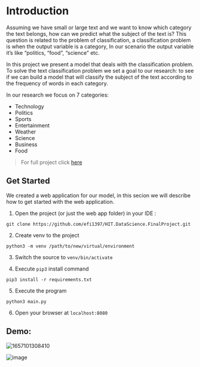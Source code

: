 # Introduction

Assuming we have small or large text and we want to know which category the text belongs, how can we predict what the subject of the text is?
This question is related to the problem of classification, a classification problem is when the output variable is a category, In our scenario the output variable it’s like “politics, “food”, “science” etc.

In this project we present a model that deals with the classification problem. To solve the text classification problem we set a goal to our research: to see if we can build a model that will classify the subject of the text according to the frequency of words in each category.

In our research we focus on 7 categories:

* Technology
* Politics
* Sports
* Entertainment
* Weather
* Science
* Business
* Food

> For full project click [here](https://efi1397.github.io/HIT.DataScience.FinalProject/)

## Get Started

We created a web application for our model, in this secion we will describe how to get started with the web application.

1.  Open the project (or just the web app folder) in your IDE :  
```
git clone https://github.com/efi1397/HIT.DataScience.FinalProject.git
```

2.  Create venv to the project  
```
python3 -m venv /path/to/new/virtual/environment
```

3. Switch the source to `venv/bin/activate`


4. Execute `pip3` install command  

```
pip3 install -r requirements.txt
```

5. Execute the program  

```
python3 main.py
```

6. Open your browser at `localhost:8080`  

## Demo:
![1657101308410](https://user-images.githubusercontent.com/76474133/202504477-8cac7fd0-ddbc-46f3-920f-593d51ee0d9f.gif)


![image](https://user-images.githubusercontent.com/76474133/176117769-4a91579a-e55d-481e-8057-2108a164baef.png)
